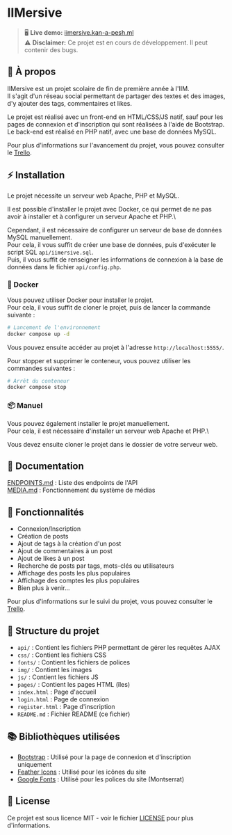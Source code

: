 # IIMersive

> 🖥️ **Live demo:** [iimersive.kan-a-pesh.ml](https://iimersive.kan-a-pesh.ml/)
\
> ⚠️ **Disclaimer:** Ce projet est en cours de développement. Il peut contenir des bugs.

## 📖 À propos

IIMersive est un projet scolaire de fin de première année à l'IIM.\
Il s'agit d'un réseau social permettant de partager des textes et des images, d'y ajouter des tags, commentaires et likes.

Le projet est réalisé avec un front-end en HTML/CSS/JS natif, sauf pour les pages de connexion et d'inscription qui sont réalisées à l'aide de Bootstrap.\
Le back-end est réalisé en PHP natif, avec une base de données MySQL.

Pour plus d'informations sur l'avancement du projet, vous pouvez consulter le [Trello](https://trello.com/b/rL5aaxOq/iimersive-todo).

## ⚡️ Installation

Le projet nécessite un serveur web Apache, PHP et MySQL.

Il est possible d'installer le projet avec Docker, ce qui permet de ne pas avoir à installer et à configurer un serveur Apache et PHP.\

Cependant, il est nécessaire de configurer un serveur de base de données MySQL manuellement.\
Pour cela, il vous suffit de créer une base de données, puis d'exécuter le script SQL `api/iimersive.sql`.\
Puis, il vous suffit de renseigner les informations de connexion à la base de données dans le fichier `api/config.php`.

### 🐋 Docker

Vous pouvez utiliser Docker pour installer le projet.\
Pour cela, il vous suffit de cloner le projet, puis de lancer la commande suivante :

```bash
# Lancement de l'environnement
docker compose up -d
```

Vous pouvez ensuite accéder au projet à l'adresse `http://localhost:5555/`.

Pour stopper et supprimer le conteneur, vous pouvez utiliser les commandes suivantes :

```bash
# Arrêt du conteneur
docker compose stop 
```

### 📦 Manuel

Vous pouvez également installer le projet manuellement.\
Pour cela, il est nécessaire d'installer un serveur web Apache et PHP.\

Vous devez ensuite cloner le projet dans le dossier de votre serveur web.

## 📜 Documentation

[ENDPOINTS.md](api/ENDPOINTS.md) : Liste des endpoints de l'API\
[MEDIA.md](media/MEDIA.md) : Fonctionnement du système de médias

## 📝 Fonctionnalités

- Connexion/Inscription
- Création de posts
- Ajout de tags à la création d'un post
- Ajout de commentaires à un post
- Ajout de likes à un post
- Recherche de posts par tags, mots-clés ou utilisateurs
- Affichage des posts les plus populaires
- Affichage des comptes les plus populaires
- Bien plus à venir...

Pour plus d'informations sur le suivi du projet, vous pouvez consulter le [Trello](https://trello.com/b/rL5aaxOq/iimersive-todo).

## 📂 Structure du projet

- `api/` : Contient les fichiers PHP permettant de gérer les requêtes AJAX
- `css/` : Contient les fichiers CSS
- `fonts/` : Contient les fichiers de polices
- `img/` : Contient les images
- `js/` : Contient les fichiers JS
- `pages/` : Contient les pages HTML (îles)
- `index.html` : Page d'accueil
- `login.html` : Page de connexion
- `register.html` : Page d'inscription
- `README.md` : Fichier README (ce fichier)

## 📚 Bibliothèques utilisées

- [Bootstrap](https://getbootstrap.com/) : Utilisé pour la page de connexion et d'inscription uniquement
- [Feather Icons](https://feathericons.com/) : Utilisé pour les icônes du site
- [Google Fonts](https://fonts.google.com/) : Utilisé pour les polices du site (Montserrat)

## 📝 License

Ce projet est sous licence MIT - voir le fichier [LICENSE](LICENSE) pour plus d'informations.
